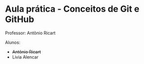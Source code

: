 # Aula prática - Conceitos de Git e GitHub

Professor: Antônio Ricart

Alunos:
- ~~Antônio Ricart~~
- Livia Alencar